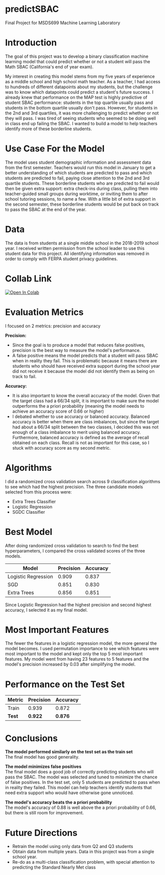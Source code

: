 # predictSBAC
Final Project for MSDS699 Machine Learning Laboratory

# Introduction
The goal of this project was to develop a binary classification machine learning model that could predict whether or not a student will pass the Math SBAC (California's end of year exam). 

My interest in creating this model stems from my five years of experience as a middle school and high school math teacher. As a teacher, I had access to hundreds of different datapoints about my students, but the challenge was to know which datapoints could predict a student's future success. I already knew that performance on the MAP test is highly predictive of student SBAC performance: students in the top quartile usually pass and students in the bottom quartile usually don't pass. However, for students in the 2nd and 3rd quartiles, it was more challenging to predict whether or not they will pass. I was tired of seeing students who seemed to be doing well in class end up failing the SBAC. I wanted to build a model to help teachers identify more of these borderline students. 

# Use Case For the Model

The model uses student demographic information and assessment data from the first semester. Teachers would run this model in January to get a better understanding of which students are predicted to pass and which students are predicted to fail, paying close attention to the 2nd and 3rd quartile students. These borderline students who are predicted to fail would then be given extra support: extra check-ins during class, pulling them into teacher-guided small groups during worktime, or inviting them to after school tutoring sessions, to name a few. With a little bit of extra support in the second semester, these borderline students would be put back on track to pass the SBAC at the end of the year. 

# Data
The data is from students at a single middle school in the 2018-2019 school year. I received written permission from the school leader to use this student data for this project. All identifying information was removed in order to comply with FERPA student privacy guidelines. 

# Collab Link
[![Open In Colab](https://colab.research.google.com/assets/colab-badge.svg)](https://colab.research.google.com/github/amtan20/predictSBAC/raw/main/Final_Notebook.ipynb)

# Evaluation Metrics 
I focused on 2 metrics: precision and accuracy

**Precision:** 
- Since the goal is to produce a model that reduces false positives, precision is the best way to measure the model's performance.
- A false positive means the model predicts that a student will pass SBAC when in reality they fail. This is problematic because it means there are students who should have received extra support during the school year did not receive it because the model did not identify them as being on track to fail.

**Accuracy:** 
- It is also important to know the overall accuracy of the model. Given that the target class had a 66/34 split, it is important to make sure the model outperforms the a priori probability (meaning the model needs to achieve an accuracy score of 0.66 or higher)
- I debated whether to use accuracy or balanced accuracy. Balanced accuracy is better when there are class imbalances, but since the target had about a 66/34 split between the two classes, I decided this was not enough of a class imbalance to merit using balanced accuracy. Furthermore, balanced accuracy is defined as the average of recall obtained on each class. Recall is not as important for this case, so I stuck with accuracy score as my second metric.


# Algorithms 
I did a randomized cross validation search across 9 classification algorithms to see which had the highest precision. The three candidate models selected from this process were:
- Extra Trees Classifier
- Logistic Regression
- SGDC Classifier 

# Best Model 
After doing randomized cross validation to search to find the best hyperparameters, I compared the cross validated scores of the three models. 

Model | Precision | Accuracy
--- | --- | ---
Logistic Regression | 0.909 | 0.837
SGD | 0.851 | 0.830
Extra Trees | 0.856 | 0.851

Since Logistic Regression had the highest precision and second highest accuracy, I selected it as my final model. 

# Most Important Features  
The fewer the features in a logistic regression model, the more general the model becomes. I used permutation importance to see which features were most important to the model and kept only the top 5 most important features. My model went from having 23 features to 5 features and the model's precision increased by 0.03 after simplifying the model. 

# Performance on the Test Set 
 Metric | Precision | Accuracy
--- | --- | ---
Train | 0.939 | 0.872
**Test** | **0.922** | **0.876**


# Conclusions 
**The model performed similarly on the test set as the train set**
<br>The final model has good generality. 

**The model minimizes false positives**
<br>The final model does a good job of correctly predicting students who will pass the SBAC. The model was selected and tuned to minimize the chance of false positives. In the test set, only 5 students are predicted to pass when in reality they failed. This model can help teachers identify students that need extra support who would have otherwise gone unnoticed.

**The model's accuracy beats the a priori probability**
<br> The model's accuracy of 0.88 is well above the a priori probability of 0.66, but there is still room for improvement.

# Future Directions 
- Retrain the model using only data from Q2 and Q3 students
- Obtain data from multiple years. Data in this project was from a single school year. 
- Re-do as a multi-class classification problem, with special attention to predicting the Standard Nearly Met class 

